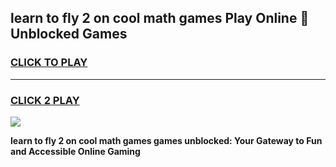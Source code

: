 
## learn to fly 2 on cool math games Play Online 👋 Unblocked Games
<h3>
<a href="https://news.freeplayer.one?title=learn_to_fly_2_on_cool_math_games&ref=17CMG">CLICK TO PLAY</a></h3>
<hr>

<h3>
<a href="https://news.freeplayer.one?title=learn_to_fly_2_on_cool_math_games&ref=17CMG">CLICK 2 PLAY</a>
  
</h3>

<a href="https://news.freeplayer.one?title=learn_to_fly_2_on_cool_math_games&ref=17CMG/"><img src="https://clearcache.store/games.png"></a>


**learn to fly 2 on cool math games games unblocked: Your Gateway to Fun and Accessible Online Gaming**
